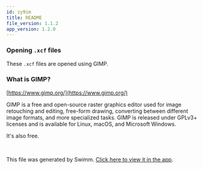 ```yaml
---
id: zy9im
title: README
file_version: 1.1.2
app_version: 1.2.0
---
```


### Opening `.xcf` files

These `.xcf` files are opened using GIMP.

### What is GIMP?

[https://www.gimp.org/](https://www.gimp.org/)

GIMP is a free and open-source raster graphics editor used for image retouching and editing, free-form drawing, converting between different image formats, and more specialized tasks. GIMP is released under GPLv3+ licenses and is available for Linux, macOS, and Microsoft Windows.

It's also free.

<br/>

This file was generated by Swimm. [Click here to view it in the app](https://swimm-web-app.web.app/repos/Z2l0aHViJTNBJTNBZ2FtZSUzQSUzQXNpZ2FsLXN3aW1t/docs/zy9im).
